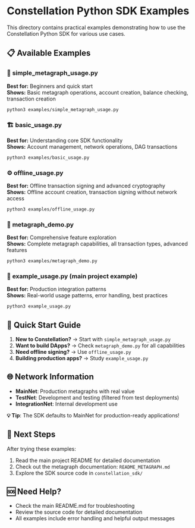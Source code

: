 # Constellation Python SDK Examples

This directory contains practical examples demonstrating how to use the Constellation Python SDK for various use cases.

## 📋 Available Examples

### 🌟 **simple_metagraph_usage.py**
**Best for:** Beginners and quick start  
**Shows:** Basic metagraph operations, account creation, balance checking, transaction creation

```bash
python3 examples/simple_metagraph_usage.py
```

### 🏗️ **basic_usage.py** 
**Best for:** Understanding core SDK functionality  
**Shows:** Account management, network operations, DAG transactions

```bash
python3 examples/basic_usage.py
```

### ⚙️ **offline_usage.py**
**Best for:** Offline transaction signing and advanced cryptography  
**Shows:** Offline account creation, transaction signing without network access

```bash
python3 examples/offline_usage.py
```

### 🚀 **metagraph_demo.py**
**Best for:** Comprehensive feature exploration  
**Shows:** Complete metagraph capabilities, all transaction types, advanced features

```bash
python3 examples/metagraph_demo.py
```

### 💼 **example_usage.py** (main project example)
**Best for:** Production integration patterns  
**Shows:** Real-world usage patterns, error handling, best practices

```bash
python3 example_usage.py
```

## 🎯 Quick Start Guide

1. **New to Constellation?** → Start with `simple_metagraph_usage.py`
2. **Want to build DApps?** → Check `metagraph_demo.py` for all capabilities  
3. **Need offline signing?** → Use `offline_usage.py`
4. **Building production apps?** → Study `example_usage.py`

## 🌐 Network Information

- **MainNet**: Production metagraphs with real value
- **TestNet**: Development and testing (filtered from test deployments)
- **IntegrationNet**: Internal development use

**💡 Tip**: The SDK defaults to MainNet for production-ready applications!

## 📖 Next Steps

After trying these examples:
1. Read the main project README for detailed documentation
2. Check out the metagraph documentation: `README_METAGRAPH.md`
3. Explore the SDK source code in `constellation_sdk/`

## 🆘 Need Help?

- Check the main README.md for troubleshooting
- Review the source code for detailed documentation
- All examples include error handling and helpful output messages 